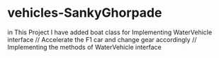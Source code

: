 # vehicles-SankyGhorpade

in This Project I have added boat class for Implementing WaterVehicle interface
 // Accelerate the F1 car and change gear accordingly
 // Implementing the methods of WaterVehicle interface
